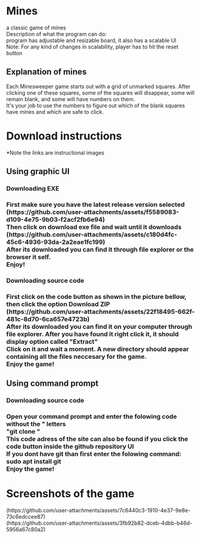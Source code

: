 # Mines
a classic game of mines <br>
Description of what the program can do: <br>
program has adjustable and resizable board, it also has a scalable UI <br>
Note: For any kind of changes in scalability, player has to hit the reset button <br>
<h2>Explanation of mines</h2>
Each Minesweeper game starts out with a grid of unmarked squares. After clicking one of these squares, some of the squares will disappear, some will remain blank, and some will have numbers on them. <br> It's your job to use the numbers to figure out which of the blank squares have mines and which are safe to click.
<h1>Download instructions</h1>
*Note the links are instructional images <br>
<h2>Using graphic UI</h2>
<h3>Downloading EXE <h3>
First make sure you have the latest release version selected <br>
(https://github.com/user-attachments/assets/f5589083-d109-4e75-9b03-f2acf2fb6e94) <br>
Then click on download exe file and wait until it downloads <br>
(https://github.com/user-attachments/assets/c180d4fc-45c6-4936-93da-2a2eae1fc199) <br>
After its downloaded you can find it through file explorer or the browser it self. <br>
Enjoy!<br>
<h3>Downloading source code <h3>
First click on the code button as shown in the picture bellow, then click the option Download ZIP <br>
(https://github.com/user-attachments/assets/22f18495-662f-481c-8d70-6ca657e4723b) <br>
After its downloaded you can find it on your computer through file explorer. After you have found it right click it, it should display option called "Extract" <br>
Click on it and wait a moment. A new directory should appear containing all the files neccesary for the game.<br>
Enjoy the game! <br>
<h2>Using command prompt</h2>
<h3>Downloading source code <h3>
Open your command prompt and enter the folowing code without the " letters <br>
"git clone " <br>
This code adress of the site can also be found if you click the code button inside the github repository UI <br>
If you dont have git than first enter the folowing command: sudo apt install git <br>
Enjoy the game! <br>
<h1>Screenshots of the game</h1>
(https://github.com/user-attachments/assets/7c6440c3-1910-4e37-9e8e-73c6edccee87) <br>
(https://github.com/user-attachments/assets/3fb92b82-dceb-4dbb-b46d-5956a67c80a2)

